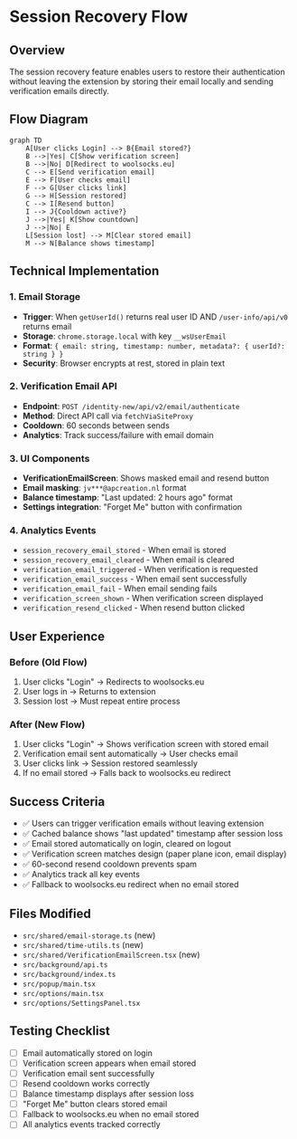 # Session Recovery Flow

## Overview
The session recovery feature enables users to restore their authentication without leaving the extension by storing their email locally and sending verification emails directly.

## Flow Diagram

```mermaid
graph TD
    A[User clicks Login] --> B{Email stored?}
    B -->|Yes| C[Show verification screen]
    B -->|No| D[Redirect to woolsocks.eu]
    C --> E[Send verification email]
    E --> F[User checks email]
    F --> G[User clicks link]
    G --> H[Session restored]
    C --> I[Resend button]
    I --> J{Cooldown active?}
    J -->|Yes| K[Show countdown]
    J -->|No| E
    L[Session lost] --> M[Clear stored email]
    M --> N[Balance shows timestamp]
```

## Technical Implementation

### 1. Email Storage
- **Trigger**: When `getUserId()` returns real user ID AND `/user-info/api/v0` returns email
- **Storage**: `chrome.storage.local` with key `__wsUserEmail`
- **Format**: `{ email: string, timestamp: number, metadata?: { userId?: string } }`
- **Security**: Browser encrypts at rest, stored in plain text

### 2. Verification Email API
- **Endpoint**: `POST /identity-new/api/v2/email/authenticate`
- **Method**: Direct API call via `fetchViaSiteProxy`
- **Cooldown**: 60 seconds between sends
- **Analytics**: Track success/failure with email domain

### 3. UI Components
- **VerificationEmailScreen**: Shows masked email and resend button
- **Email masking**: `jv***@apcreation.nl` format
- **Balance timestamp**: "Last updated: 2 hours ago" format
- **Settings integration**: "Forget Me" button with confirmation

### 4. Analytics Events
- `session_recovery_email_stored` - When email is stored
- `session_recovery_email_cleared` - When email is cleared
- `verification_email_triggered` - When verification is requested
- `verification_email_success` - When email sent successfully
- `verification_email_fail` - When email sending fails
- `verification_screen_shown` - When verification screen displayed
- `verification_resend_clicked` - When resend button clicked

## User Experience

### Before (Old Flow)
1. User clicks "Login" → Redirects to woolsocks.eu
2. User logs in → Returns to extension
3. Session lost → Must repeat entire process

### After (New Flow)
1. User clicks "Login" → Shows verification screen with stored email
2. Verification email sent automatically → User checks email
3. User clicks link → Session restored seamlessly
4. If no email stored → Falls back to woolsocks.eu redirect

## Success Criteria
- ✅ Users can trigger verification emails without leaving extension
- ✅ Cached balance shows "last updated" timestamp after session loss
- ✅ Email stored automatically on login, cleared on logout
- ✅ Verification screen matches design (paper plane icon, email display)
- ✅ 60-second resend cooldown prevents spam
- ✅ Analytics track all key events
- ✅ Fallback to woolsocks.eu redirect when no email stored

## Files Modified
- `src/shared/email-storage.ts` (new)
- `src/shared/time-utils.ts` (new)
- `src/shared/VerificationEmailScreen.tsx` (new)
- `src/background/api.ts`
- `src/background/index.ts`
- `src/popup/main.tsx`
- `src/options/main.tsx`
- `src/options/SettingsPanel.tsx`

## Testing Checklist
- [ ] Email automatically stored on login
- [ ] Verification screen appears when email stored
- [ ] Verification email sent successfully
- [ ] Resend cooldown works correctly
- [ ] Balance timestamp displays after session loss
- [ ] "Forget Me" button clears stored email
- [ ] Fallback to woolsocks.eu when no email stored
- [ ] All analytics events tracked correctly
